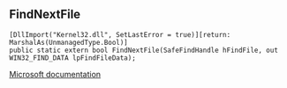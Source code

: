 ## FindNextFile

```
[DllImport("Kernel32.dll", SetLastError = true)][return: MarshalAs(UnmanagedType.Bool)]
public static extern bool FindNextFile(SafeFindHandle hFindFile, out WIN32_FIND_DATA lpFindFileData);
```

[Microsoft documentation](https://docs.microsoft.com/en-us/windows/win32/api/fileapi/nf-fileapi-findnextfilew)
